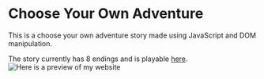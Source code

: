 # Choose Your Own Adventure
This is a choose your own adventure story made using JavaScript and DOM manipulation.

The story currently has 8 endings and is playable [here](alliecyoa.surge.sh). 
![Here is a preview of my website](/assets/cyoaPrevies.png)
